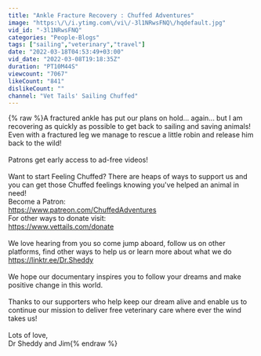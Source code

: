 ```yaml
---
title: "Ankle Fracture Recovery : Chuffed Adventures"
image: "https:\/\/i.ytimg.com\/vi\/-3l1NRwsFNQ\/hqdefault.jpg"
vid_id: "-3l1NRwsFNQ"
categories: "People-Blogs"
tags: ["sailing","veterinary","travel"]
date: "2022-03-18T04:53:49+03:00"
vid_date: "2022-03-08T19:18:35Z"
duration: "PT10M44S"
viewcount: "7067"
likeCount: "841"
dislikeCount: ""
channel: "Vet Tails' Sailing Chuffed"
---
```

{% raw %}A fractured ankle has put our plans on hold... again... but I am recovering as quickly as possible to get back to sailing and saving animals! Even with a fractured leg we manage to rescue a little robin and release him back to the wild!<br /><br />Patrons get early access to ad-free videos!<br /><br />Want to start Feeling Chuffed? There are heaps of ways to support us and you can get those Chuffed feelings knowing you've helped an animal in need!<br />Become a Patron:<br /><a rel="nofollow" target="blank" href="https://www.patreon.com/ChuffedAdventures">https://www.patreon.com/ChuffedAdventures</a><br />For other ways to donate visit:<br /><a rel="nofollow" target="blank" href="https://www.vettails.com/donate">https://www.vettails.com/donate</a><br /><br />We love hearing from you so come jump aboard, follow us on other platforms, find other ways to help us or learn more about what we do<br /><a rel="nofollow" target="blank" href="https://linktr.ee/Dr.Sheddy">https://linktr.ee/Dr.Sheddy</a><br /><br />We hope our documentary inspires you to follow your dreams and make positive change in this world.<br /><br />Thanks to our supporters who help keep our dream alive and enable us to continue our mission to deliver free veterinary care where ever the wind takes us!<br /><br />Lots of love,<br />Dr Sheddy and Jim{% endraw %}
